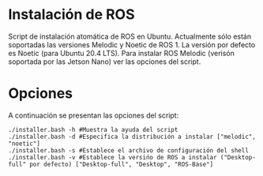 # Instalación de ROS

Script de instalación atomática de ROS en Ubuntu. Actualmente sólo están
soportadas las versiones Melodic y Noetic de ROS 1. La versión por defecto es Noetic (para Ubuntu 20.4 LTS). Para instalar ROS Melodic (verisón soportada por las Jetson Nano) ver las opciones del script.

# Opciones

A continuación se presentan las opciones del script:
~~~
./installer.bash -h #Muestra la ayuda del script
./installer.bash -d #Especifica la distribución a instalar ["melodic", "noetic"]
./installer.bash -s #Establece el archivo de configuración del shell
./installer.bash -v #Establece la versińo de ROS a instalar ("Desktop-full" por defecto) ["Desktop-full", "Desktop", "ROS-Base"] 
